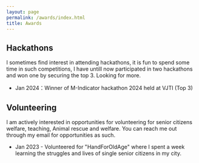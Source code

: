 ```yaml
---
layout: page
permalink: /awards/index.html
title: Awards
---
```


<!-- ## Scholarships

I am a talented indi -->

## Hackathons

I sometimes find interest in attending hackathons, it is fun to spend some time in such competitions, I have untill now participated in two hackathons and won one by securing the top 3. Looking for more.

- Jan 2024：Winner of M-Indicator hackathon 2024 held at VJTI (Top 3)

## Volunteering

I am actively interested in opportunities for volunteering for senior citizens welfare, teaching, Animal rescue and welfare. You can reach me out through my email for opportunities as such.

- Jan 2023 - Volunteered for "HandForOldAge" where I spent a week learning the struggles and lives of single senior citizens in my city.